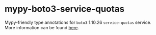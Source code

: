 # mypy-boto3-service-quotas

Mypy-friendly type annotations for `boto3` 1.10.26 `service-quotas` service.
More information can be found [here](https://github.com/vemel/mypy_boto3).